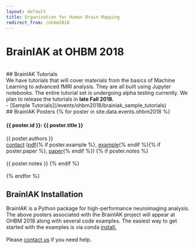 ```yaml
---
layout: default
title: Organization for Human Brain Mapping
redirect_from: /ohbm2018
---
```

# BrainIAK at OHBM 2018
<br/>
## BrainIAK Tutorials
<div class='row text'>
<div class='col-lg-6'>
We have tutorials that will cover materials 
from the basics of Machine Learning to advanced fMRI analysis. They are all built using Jupyter notebooks. The entire tutorial set is undergoing alpha testing currently. 
We plan to release the tutorials in <b>late Fall 2018.</b> </div></div>
- [Sample Tutorials](/events/ohbm2018/brainiak_sample_tutorials)
<br/>
## BrainIAK Posters
{% for poster in site.data.events.ohbm2018 %}
<div class='row'>
<div class='col-lg-6'>
 <h4 class="section-heading">{{ poster.id }}: {{ poster.title }}</h4>
<div class='text'>
{{ poster.authors }} <br>
<a href='mailto:{{ poster.contact }}?subject=OHBM%202018%20poster'>contact</a>
(<a href='/events/ohbm2018/{{ poster.pdf }}'>pdf</a>{% if poster.example %}, <a href='{{ poster.example }}'>example</a>{% endif %}{% if poster.paper %}, <a href='{{ poster.paper }}'>paper</a>{% endif %})
{% if poster.notes %} <br><br>{{ poster.notes }} {% endif %}
</div>
</div>
</div>
<br>
{% endfor %}

## BrainIAK Installation
<div class='row text'>
<div class='col-lg-6'>
BrainIAK is a Python package for high-performance neuroimaging analysis. The above posters associated with the BrainIAK project will appear at OHBM 2018 along with several code examples.
The easiest way to get started with the examples is via conda  <a href='http://brainiak.org/docs/installation.html'>install. </a>
<br/><br/>
Please <a href='http://brainiak.org/docs/#support'>contact us</a> if you need help.
<br><br>
</div>
</div>